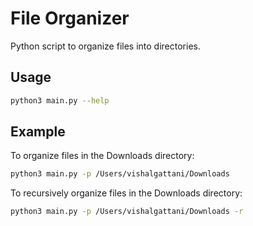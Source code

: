 # File Organizer

Python script to organize files into directories.

## Usage

```bash
python3 main.py --help
```

## Example

To organize files in the Downloads directory:
```bash
python3 main.py -p /Users/vishalgattani/Downloads
```

To recursively organize files in the Downloads directory:
```bash
python3 main.py -p /Users/vishalgattani/Downloads -r
```

